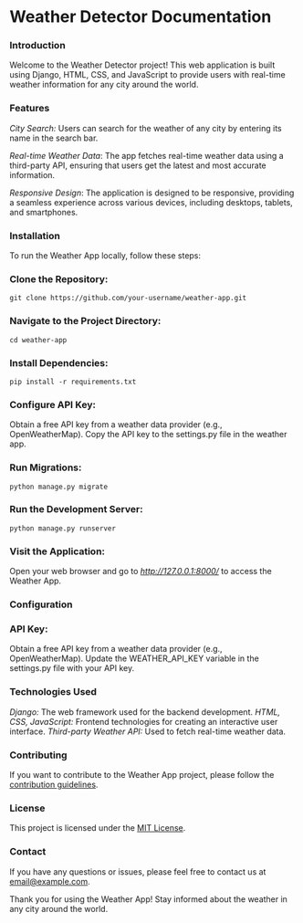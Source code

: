 # Weather Detector Documentation

### Introduction
Welcome to the Weather Detector project! This web application is built using Django, HTML, CSS, and JavaScript to provide users with real-time weather information for any city around the world.

### Features
*City Search:* Users can search for the weather of any city by entering its name in the search bar.

*Real-time Weather Data*: The app fetches real-time weather data using a third-party API, ensuring that users get the latest and most accurate information.

*Responsive Design*: The application is designed to be responsive, providing a seamless experience across various devices, including desktops, tablets, and smartphones.

### Installation
To run the Weather App locally, follow these steps:

### Clone the Repository:

```
git clone https://github.com/your-username/weather-app.git
```

### Navigate to the Project Directory:

```
cd weather-app
```

### Install Dependencies:

```
pip install -r requirements.txt
```

### Configure API Key:
Obtain a free API key from a weather data provider (e.g., OpenWeatherMap).
Copy the API key to the settings.py file in the weather app.

### Run Migrations:

```
python manage.py migrate
```

### Run the Development Server:

```
python manage.py runserver
```

### Visit the Application:

Open your web browser and go to *http://127.0.0.1:8000/*  to access the Weather App.

### Configuration

### API Key:
Obtain a free API key from a weather data provider (e.g., OpenWeatherMap).
Update the WEATHER_API_KEY variable in the settings.py file with your API key.
### Technologies Used
*Django:* The web framework used for the backend development.
*HTML, CSS, JavaScript:* Frontend technologies for creating an interactive user interface.
*Third-party Weather API:* Used to fetch real-time weather data.

### Contributing
If you want to contribute to the Weather App project, please follow the [contribution guidelines](https://chat.openai.com/c/CONTRIBUTING.md).

### License
This project is licensed under the [MIT License](https://chat.openai.com/c/LICENSE.md).

### Contact
If you have any questions or issues, please feel free to contact us at email@example.com.

Thank you for using the Weather App! Stay informed about the weather in any city around the world.
